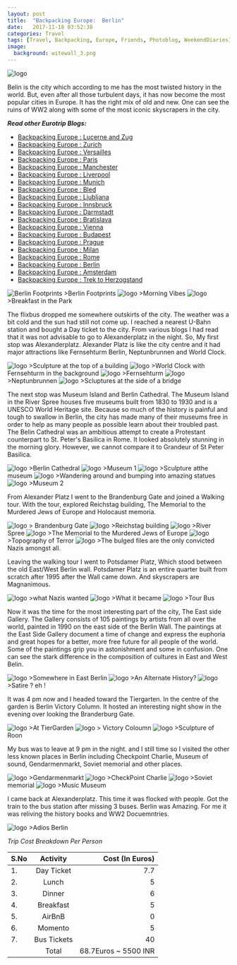 ```yaml
---
layout: post
title:  "Backpacking Europe:  Berlin"
date:   2017-11-18 03:52:38
categories: Travel
tags: [Travel, Backpacking, Europe, Friends, Photoblog, WeekendDiaries]
image:
  background: witewall_3.png
---
```


<img src="https://i.imgur.com/CPgseBU.jpg" alt="logo">

Belin is the city which according to me has the most twisted history in the world. But, even after all those turbulent days, it has now become the most popular cities in Europe.
It has the right mix of old and new. One can see the ruins of WW2 along with some of the most iconic skyscrapers in the city.

**_Read other Eurotrip Blogs:_**

+ <a href="https://yogeshpandey.in/travel/2018/03/22/Backpacking-Europe-Lucerne.html/">Backpacking Europe : Lucerne and Zug</a>
+ <a href="https://yogeshpandey.in/travel/2018/03/20/Backpacking-Europe-zurich.html/">Backpacking Europe : Zurich</a>
+ <a href="https://yogeshpandey.in/travel/2018/03/15/Backpacking-Europe-versailles.html">Backpacking Europe : Versailles</a>
+ <a href="https://yogeshpandey.in/travel/2018/03/14/Backpacking-Europe-Paris.html">Backpacking Europe : Paris</a>
+ <a href="https://yogeshpandey.in/travel/2018/03/02/Backpacking-Europe-Manchester.html">Backpacking Europe : Manchester</a>
+ <a href="https://yogeshpandey.in/travel/2018/03/01/Backpacking-Europe-Liverpool.html">Backpacking Europe : Liverpool</a>
+ <a href="https://yogeshpandey.in/travel/2018/02/16/Backpacking-Europe-Munich.html">Backpacking Europe : Munich</a>
+ <a href="https://yogeshpandey.in/travel/2018/02/09/Backpacking-Europe-bled.html">Backpacking Europe : Bled</a>
+ <a href="https://yogeshpandey.in/travel/2018/02/08/Backpacking-Europe-Ljubljana.html">Backpacking Europe : Ljubljana</a>
+ <a href="https://yogeshpandey.in/travel/2018/01/28/Backpacking-Europe-Innsbruck.html">Backpacking Europe : Innsbruck</a>
+ <a href="https://yogeshpandey.in/travel/2018/01/12/Backpacking-Europe-Dramstadt.html">Backpacking Europe : Darmstadt</a>
+ <a href="https://yogeshpandey.in/travel/2018/01/12/Backpacking-Europe-Bratislava.html">Backpacking Europe : Bratislava</a>
+ <a href="https://yogeshpandey.in/travel/2018/01/11/Backpacking-Europe-Vienna.html">Backpacking Europe : Vienna</a>
+ <a href="hhttps://yogeshpandey.in/travel/2018/01/09/Backpacking-Europe-Budapest.html">Backpacking Europe : Budapest</a>
+ <a href="https://yogeshpandey.in/travel/2018/01/07/Backpacking-Europe-Prague.html">Backpacking Europe : Prague</a>
+ <a href="https://yogeshpandey.in/travel/2017/11/28/Backpacking-Europe-Milan.html">Backpacking Europe : Milan</a>
+ <a href="https://yogeshpandey.in/travel/2017/11/27/Backpacking-Europe-ROME.html">Backpacking Europe :  Rome</a>
+ <a href="https://yogeshpandey.in/travel/2017/11/18/Backpacking-Europe-Berlin.html">Backpacking Europe : Berlin</a>
+ <a href="https://yogeshpandey.in/travel/2017/10/28/Backpacking-Europe-Amsterdam.html">Backpacking Europe : Amsterdam</a>
+ <a href="https://yogeshpandey.in/travel/2017/10/19/Trek-to-Herzogstand-via-Heimgarten.html">Backpacking Europe : Trek to Herzogstand </a>


<img src="https://i.imgur.com/D2Iivhj.png" alt="Berlin Footprints">
>Berlin Footprints

<img src="https://i.imgur.com/UwGdAzw.jpg" alt="logo">
>Morning Vibes

<img src="https://i.imgur.com/yBsGDH7.jpg" alt="logo">
>Breakfast in the Park

The flixbus dropped me somewhere outskirts of the city. The weather was a bit cold and the sun had still not come up.
I reached a nearest U-Bahn station and bought a Day ticket to the city. From various blogs I had read that it was not advisable to go to Alexanderplatz in the night. So, My first stop was Alexanderplatz.
Alexander Platz is like the city centre and it had major attractions like Fernsehturm Berlin, Neptunbrunnen and World Clock.

<img src="https://i.imgur.com/W0ZJp2Q.jpg" alt="logo">
>Sculpture at the top of a building

<img src="https://i.imgur.com/FKy1UjQ.jpg" alt="logo">
>World Clock with Fernsehturm in the background

<img src="https://i.imgur.com/invZwZZ.jpg" alt="logo">
>Fernsehturm

<img src="https://i.imgur.com/C3bE4xX.jpg" alt="logo">
>Neptunbrunnen

<img src="https://i.imgur.com/YVtnS0v.jpg" alt="logo">
>Scluptures at the side of a bridge

The next stop was Museum Island and Berlin Cathedral. The Museum Island in the River Spree houses five museums built from 1830 to 1930 and is a UNESCO World Heritage site. Because so much of the history is painful and tough to swallow in Berlin, the city has made many of their museums free in order to help as many people as possible learn about their troubled past.
The Belin Cathedral was an ambitious attempt to create a Protestant counterpart to St. Peter's Basilica in Rome. It looked absolutely stunning in the morning glory. However, we cannot compare it to Grandeur of St Peter Basilica.

<img src="https://i.imgur.com/Przbqdz.jpg" alt="logo">
>Berlin Cathedral

<img src="https://i.imgur.com/PBSujWQ.jpg" alt="logo">
>Museum 1

<img src="https://i.imgur.com/HuILqpf.jpg" alt="logo">
>Sculpture atthe museum

<img src="https://i.imgur.com/IPCTvjA.jpg" alt="logo">
>Wandering around and bumping into amazing statues

<img src="https://i.imgur.com/mPVWh0V.jpg" alt="logo">
>Museum 2

From Alexander Platz I went to the Brandenburg Gate and joined a Walking tour. With the tour, explored Reichstag building, The Memorial to the Murdered Jews of Europe and Holocaust memoria.

<img src="https://i.imgur.com/Qfw10JG.jpg" alt="logo">
> Brandenburg Gate

<img src="https://i.imgur.com/Ll8jAKZ.jpg" alt="logo">
>Reichstag building

<img src="https://i.imgur.com/6TvvGLD.jpg" alt="logo">
>River Spree

<img src="https://i.imgur.com/H91VTjZ.jpg" alt="logo">
>The Memorial to the Murdered Jews of Europe

<img src="https://imgur.com/wYHnq2s.jpg" alt="logo">
>Topography of Terror

<img src="https://i.imgur.com/NaBnXNa.jpg" alt="logo">
>The bulged files are the only convicted Nazis amongst all.

Leaving the walking tour I went to Potsdamer Platz, Which stood between the old East/West Berlin wall. Potsdamer Platz is an entire quarter built from scratch after 1995 after the Wall came down. And skyscrapers are Magnanimous.

<img src="https://i.imgur.com/4CIQin3.jpg" alt="logo">
>what Nazis wanted

<img src="https://i.imgur.com/Ew4DvI2.jpg" alt="logo">
>What it became

<img src="https://i.imgur.com/JgsFxt5.jpg" alt="logo">
>Tour Bus

Now it was the time for the most interesting part of the city, The East side Gallery. The Gallery consists of 105 paintings by artists from all over the world, painted in 1990 on the east side of the Berlin Wall.
The paintings at the East Side Gallery document a time of change and express the euphoria and great hopes for a better, more free future for all people of the world. Some of the paintings grip you in astonishment and some in confusion.
One can see the stark difference in the composition of cultures in East and West Belin.

<img src="https://i.imgur.com/Bg00OyE.jpg" alt="logo">
>Somewhere in East Berlin

<img src="https://i.imgur.com/N3DK5x1.jpg" alt="logo">
>An Alternate History?

<img src="https://i.imgur.com/ZsELskP.jpg" alt="logo">
>Satire ? eh !

It was 4 pm now and I headed toward the Tiergarten. In the centre of the garden is Berlin Victory Column. It hosted an interesting night show in the evening over looking the Branderburg Gate.

<img src="https://i.imgur.com/S6oOzXW.jpg" alt="logo">
>At TierGarden

<img src="https://i.imgur.com/3PXF5ZO.jpg" alt="logo">
> Victory Coloumn

<img src="https://i.imgur.com/lKaIlsb.jpg" alt="logo">
>Sculpture of Roon

My bus was to leave at 9 pm in the night. and I still time so I visited the other less known places in Berlin including Checkpoint Charlie, Museum of sound, Gendarmenmarkt, Soviet memorial and other places.

<img src="https://i.imgur.com/ThlJh80.jpg" alt="logo">
>Gendarmenmarkt

<img src="https://i.imgur.com/fbVHvpW.jpg" alt="logo">
>CheckPoint Charlie

<img src="https://i.imgur.com/s6DUlRP.jpg" alt="logo">
>Soviet memorial

<img src="https://i.imgur.com/5mkOkfg.jpg" alt="logo">
>Music Museum

I came back at Alexanderplatz. This time it was flocked with people. Got the train to the bus station after missing 3 buses.
Berlin was Amazing. For me it was reliving the history books and WW2 Docuemntries.

<img src="https://i.imgur.com/D39055c.jpg" alt="logo">
>Adios Berlin

*Trip Cost Breakdown Per Person*

| S.No | Activity|Cost (In Euros) |
|:----------|:----------:|-:|
| 1.      | Day Ticket      |7.7|
| 2.      | Lunch      |5|
| 3.      | Dinner      |6|
| 4.      | Breakfast      |5|
| 5.     | AirBnB     |0|
| 6.      | Momento      |5|
| 7.      | Bus Tickets       |40|
||Total|68.7Euros ~ 5500 INR|
